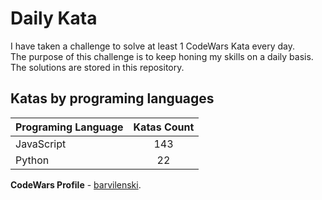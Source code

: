 # Daily Kata

I have taken a challenge to solve at least 1 CodeWars Kata every day.  
The purpose of this challenge is to keep honing my skills on a daily basis.  
The solutions are stored in this repository.

## Katas by programing languages

| Programing Language | Katas Count |
| ------------------- | :---------: |
| JavaScript          |         143 |
| Python              |          22 |


**CodeWars Profile** - [barvilenski](https://www.codewars.com/users/vbarv24).
